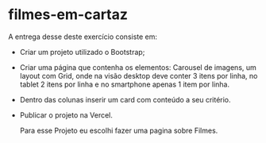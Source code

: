 # filmes-em-cartaz

A entrega desse deste exercício consiste em:
- Criar um projeto utilizado o Bootstrap;
- Criar uma página que contenha os elementos: Carousel de imagens, um layout com Grid, onde na visão desktop deve conter 3 itens por linha, no tablet 2 itens por linha e no smartphone apenas 1 item por linha.
- Dentro das colunas inserir um card com conteúdo a seu critério.
- Publicar o projeto na Vercel.

  Para esse Projeto eu escolhi fazer uma pagina sobre Filmes.

